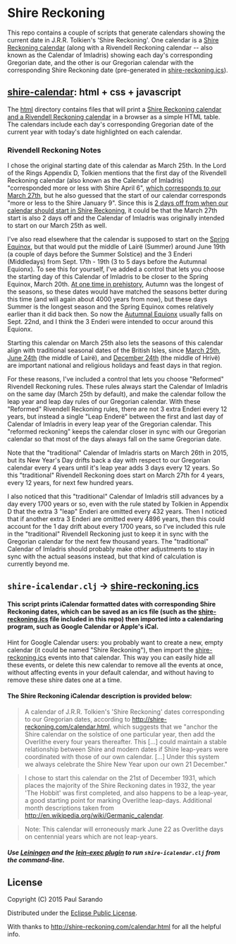 Shire Reckoning
===============

This repo contains a couple of scripts that generate calendars showing the current date in J.R.R. Tolkien's 'Shire Reckoning'.
One calendar is a [Shire Reckoning calendar](http://psarando.github.io/shire-reckoning)
(along with a Rivendell Reckoning calendar -- also known as the Calendar of Imladris)
showing each day's corresponding Gregorian date,
and the other is our Gregorian calendar with the corresponding Shire Reckoning date (pre-generated in [shire-reckoning.ics](shire-reckoning.ics)).

## [shire-calendar](http://psarando.github.io/shire-reckoning): html + css + javascript

The [html](html) directory contains files that will print a
[Shire Reckoning calendar and a Rivendell Reckoning calendar](http://psarando.github.io/shire-reckoning)
in a browser as a simple HTML table.
The calendars include each day's corresponding Gregorian date of the current year with today's date highlighted on each calendar.

### Rivendell Reckoning Notes

I chose the original starting date of this calendar as March 25th.
In the Lord of the Rings Appendix D, Tolkien mentions that the first day of the Rivendell Reckoning
calendar (also known as the Calendar of Imladris)
"corresponded more or less with Shire April 6",
[which corresponds to our March 27th](http://shire-reckoning.com/calendar.html),
but he also guessed that the start of our calendar corresponds "more or less to the Shire January 9".
Since this is [2 days off from when our calendar should start in Shire Reckoning](http://shire-reckoning.com/calendar.html),
it could be that the March 27th start is also 2 days off and the Calendar of Imladris was originally
intended to start on our March 25th as well.

I've also read elsewhere that the calendar is supposed to start on the [Spring Equinox](http://en.wikipedia.org/wiki/Equinox),
but that would put the middle of Lairë (Summer) around June 19th (a couple of days before the Summer Solstice)
and the 3 Enderi (Middledays) from Sept. 17th - 19th (3 to 5 days before the Autumnal Equionx).
To see this for yourself, I've added a control that lets you choose the starting day of this
Calendar of Imladris to be closer to the Spring Equinox, March 20th.
[At one time in prehistory](http://www.sym454.org/seasons/), Autumn was the longest of the seasons,
so these dates would have matched the seasons better during this time (and will again about 4000 years from now),
but these days Summer is the longest season and the Spring Equinox comes relatively earlier than it did back then.
So now the [Autumnal Equionx](http://en.wikipedia.org/wiki/Equinox) usually falls on Sept. 22nd,
and I think the 3 Enderi were intended to occur around this Equionx.

Starting this calendar on March 25th also lets the seasons of this calendar align with traditional seasonal dates of the British Isles,
since [March 25th](https://en.wikipedia.org/wiki/March_25#Holidays_and_observances),
[June 24th](https://en.wikipedia.org/wiki/Midsummer#United_Kingdom) (the middle of Lairë),
and [December 24th](https://en.wikipedia.org/wiki/Christmas_Eve) (the middle of Hrívë)
are important national and religious holidays and feast days in that region.

For these reasons, I've included a control that lets you choose "Reformed" Rivendell Reckoning rules.
These rules always start the Calendar of Imladris on the same day (March 25th by default), and make
the calendar follow the leap year and leap day rules of our Gregorian calendar.
With these "Reformed" Rivendell Reckoning rules, there are not 3 extra Enderi every 12 years,
but instead a single "Leap Enderë" between the first and last day of Calendar of Imladris in every
leap year of the Gregorian calendar.
This "reformed reckoning" keeps the calendar closer in sync with our Gregorian calendar so that most
of the days always fall on the same Gregorian date.

Note that the "traditional" Calendar of Imladris starts on March 26th in 2015, but its New Year's Day drifts
back a day with respect to our Gregorian calendar every 4 years until it's leap year adds 3 days every 12 years.
So this "traditional" Rivendell Reckoning does start on March 27th for 4 years, every 12 years, for next few hundred years.

I also noticed that this "traditional" Calendar of Imladris still advances by a day every 1700 years or so,
even with the rule stated by Tolkien in Appendix D that the extra 3 "leap" Enderi are omitted every 432 years.
Then I noticed that if another extra 3 Enderi are omitted every 4896 years,
then this could account for the 1 day drift about every 1700 years,
so I've included this rule in the "traditional" Rivendell Reckoning just to keep it in sync with the
Gregorian calendar for the next few thousand years.
The "traditional" Calendar of Imladris should probably make other adjustments to stay
in sync with the actual seasons instead, but that kind of calculation is currently beyond me.


## `shire-icalendar.clj` -> [shire-reckoning.ics](shire-reckoning.ics)

#### This script prints iCalendar formatted dates with corresponding Shire Reckoning dates, which can be saved as an ics file (such as the [shire-reckoning.ics](shire-reckoning.ics) file included in this repo) then imported into a calendaring program, such as Google Calendar or Apple's iCal.
Hint for Google Calendar users: you probably want to create a new, empty calendar (it could be named "Shire Reckoning"), then import the [shire-reckoning.ics](shire-reckoning.ics) events into that calendar.
This way you can easily hide all these events, or delete this new calendar to remove all the events at once, without affecting events in your default calendar, and without having to remove these shire dates one at a time.

#### The Shire Reckoning iCalendar description is provided below:

> A calendar of J.R.R. Tolkien's 'Shire Reckoning' dates corresponding to our Gregorian dates, according to http://shire-reckoning.com/calendar.html, which suggests that we "anchor the Shire calendar on the solstice of one particular year, then add the Overlithe every four years thereafter. This [...] could maintain a stable relationship between Shire and modern dates if Shire leap-years were coordinated with those of our own calendar. [...] Under this system we always celebrate the Shire New Year upon our own 21 December."

> I chose to start this calendar on the 21st of December 1931, which places the majority of the Shire Reckoning dates in 1932, the year 'The Hobbit' was first completed, and also happens to be a leap-year, a good starting point for marking Overlithe leap-days. Additional month descriptions taken from http://en.wikipedia.org/wiki/Germanic_calendar.

> Note: This calendar will erroneously mark June 22 as Overlithe days on centennial years which are not leap-years.

##### Use [Leiningen](http://leiningen.org) and the [lein-exec plugin](https://github.com/kumarshantanu/lein-exec) to run `shire-icalendar.clj` from the command-line.

## License

Copyright (C) 2015 Paul Sarando

Distributed under the [Eclipse Public License](http://www.eclipse.org/legal/epl-v10.html).

With thanks to http://shire-reckoning.com/calendar.html for all the helpful info.
